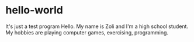 # hello-world
It's just a test program
Hello. My name is Zoli and I'm a high school student. My hobbies are playing computer games, exercising, programming.
